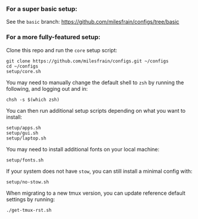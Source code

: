 ### For a super basic setup:

See the `basic` branch:
https://github.com/milesfrain/configs/tree/basic

### For a more fully-featured setup:

Clone this repo and run the `core` setup script:
```
git clone https://github.com/milesfrain/configs.git ~/configs
cd ~/configs
setup/core.sh
```

You may need to manually change the default shell to `zsh` by running the following, and logging out and in:
```
chsh -s $(which zsh)
```

You can then run additional setup scripts depending on what you want to install:
```
setup/apps.sh
setup/gui.sh
setup/laptop.sh
```

You may need to install additional fonts on your local machine:
```
setup/fonts.sh
```

If your system does not have `stow`, you can still install a minimal config with:
```
setup/no-stow.sh
```

When migrating to a new tmux version, you can update reference default settings by running:
```
./get-tmux-rst.sh
```
